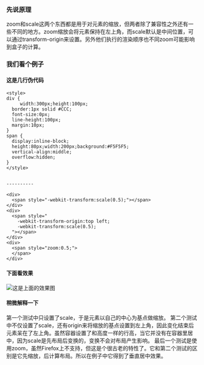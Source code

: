 ### 先说原理
zoom和scale这两个东西都是用于对元素的缩放，但两者除了兼容性之外还有一些不同的地方。zoom缩放会将元素保持在左上角，而scale默认是中间位置，可以通过transform-origin来设置。另外他们执行的渲染顺序也不同zoom可能影响到盒子的计算。

### 我们看个例子
#### 这是几行伪代码
    <style>
	div {
	 	 width:300px;height:100px;
	  border:1px solid #CCC;
	  font-size:0px;
	  line-height:100px;
	  margin:10px;
	}
	span {
	  display:inline-block;
	  height:80px;width:200px;background:#F5F5F5;
	  vertical-align:middle;
	  overflow:hidden;
	}
	</style>
	

	----------

	<div>
	  <span style="-webkit-transform:scale(0.5);"></span>
	</div>
	<div>
	  <span style="
	    -webkit-transform-origin:top left;
	    -webkit-transform:scale(0.5);
	  "></span>
	</div>
	<div>
	  <span style="zoom:0.5;">
	  </span>
	</div>
#### 下面看效果
![这是上面的效果图](http://www.web-tinker.com/pictures/3c10006d368f755f48ebade31f496f00.png?_=4495393)
#### 稍微解释一下
第一个测试中只设置了scale，于是元素以自己的中心为基点做缩放。
第二个测试中不仅设置了scale，还有origin来将缩放的基点设置到左上角，因此变化结束后元素呆在了左上角。虽然容器设置了和高度一样的行高，当它并没有在容器里居中，因为scale是先布局后变换的，变换不会对布局产生影响。
最后一个测试是使用zoom，虽然Firefox上不支持，但这是个很古老的特性了。它和第二个测试的区别是它先缩放，后计算布局。所以在例子中它得到了垂直居中效果。